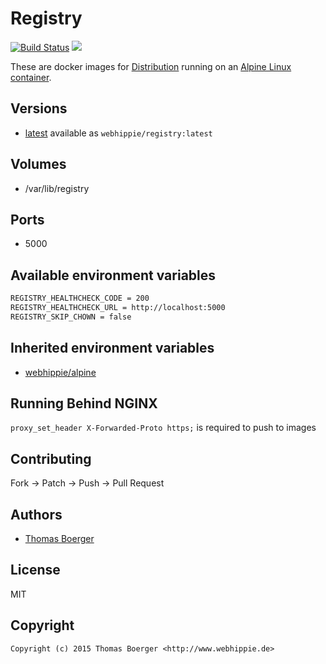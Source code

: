 # Registry

[![Build Status](https://cloud.drone.io/api/badges/dockhippie/registry/status.svg)](https://cloud.drone.io/dockhippie/registry)
[![](https://images.microbadger.com/badges/image/webhippie/registry.svg)](https://microbadger.com/images/webhippie/registry "Get your own image badge on microbadger.com")

These are docker images for [Distribution](https://github.com/docker/distribution) running on an [Alpine Linux container](https://registry.hub.docker.com/u/webhippie/alpine/).


## Versions

* [latest](./latest) available as `webhippie/registry:latest`


## Volumes

* /var/lib/registry


## Ports

* 5000


## Available environment variables

```bash
REGISTRY_HEALTHCHECK_CODE = 200
REGISTRY_HEALTHCHECK_URL = http://localhost:5000
REGISTRY_SKIP_CHOWN = false
```


## Inherited environment variables

* [webhippie/alpine](https://github.com/dockhippie/alpine#available-environment-variables)


## Running Behind NGINX

`proxy_set_header X-Forwarded-Proto https;` is required to push to images


## Contributing

Fork -> Patch -> Push -> Pull Request


## Authors

* [Thomas Boerger](https://github.com/tboerger)


## License

MIT


## Copyright

```
Copyright (c) 2015 Thomas Boerger <http://www.webhippie.de>
```
